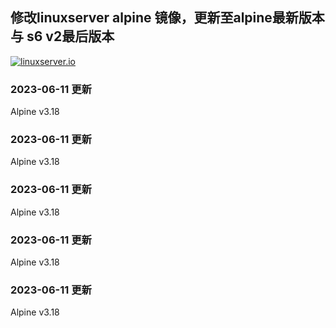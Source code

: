 ## 修改linuxserver alpine 镜像，更新至alpine最新版本与 s6 v2最后版本


<!-- DO NOT EDIT THIS FILE MANUALLY  -->
<!-- Please read the CONTRIBUTING.md -->

[linuxserverurl]: https://linuxserver.io
[forumurl]: https://forum.linuxserver.io
[ircurl]: https://www.linuxserver.io/irc/
[appurl]: https://alpinelinux.org

[![linuxserver.io](https://raw.githubusercontent.com/linuxserver/docker-templates/master/linuxserver.io/img/linuxserver_medium.png?v=4&s=4000)][linuxserverurl]
### 2023-06-11 更新
Alpine v3.18

### 2023-06-11 更新
Alpine v3.18

### 2023-06-11 更新
Alpine v3.18

### 2023-06-11 更新
Alpine v3.18

### 2023-06-11 更新
Alpine v3.18

